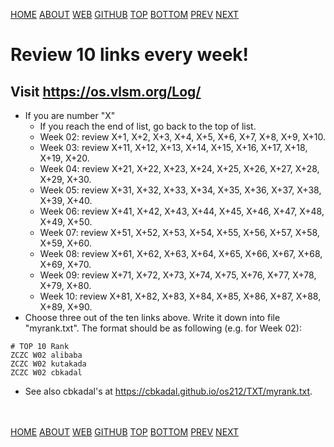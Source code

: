 ---
---
[HOME](index.md)
[ABOUT](README.md)
[WEB](https://osp4diss.vlsm.org/)
[GITHUB](/https://github.com/os2xx/osp4diss)
[TOP](#)
[BOTTOM](#endofpage)
[PREV](index.md#idx07)
[NEXT](W02-06.md)

# Review 10 links every week!

## Visit <https://os.vlsm.org/Log/>
* If you are number "X"
  * If you reach the end of list, go back to the top of list.
  * Week 02: review X+1,  X+2,  X+3,  X+4,  X+5,  X+6,  X+7,  X+8,  X+9,  X+10.
  * Week 03: review X+11, X+12, X+13, X+14, X+15, X+16, X+17, X+18, X+19, X+20.
  * Week 04: review X+21, X+22, X+23, X+24, X+25, X+26, X+27, X+28, X+29, X+30.
  * Week 05: review X+31, X+32, X+33, X+34, X+35, X+36, X+37, X+38, X+39, X+40.
  * Week 06: review X+41, X+42, X+43, X+44, X+45, X+46, X+47, X+48, X+49, X+50.
  * Week 07: review X+51, X+52, X+53, X+54, X+55, X+56, X+57, X+58, X+59, X+60.
  * Week 08: review X+61, X+62, X+63, X+64, X+65, X+66, X+67, X+68, X+69, X+70.
  * Week 09: review X+71, X+72, X+73, X+74, X+75, X+76, X+77, X+78, X+79, X+80.
  * Week 10: review X+81, X+82, X+83, X+84, X+85, X+86, X+87, X+88, X+89, X+90.
* Choose three out of the ten links above. 
  Write it down into file "myrank.txt".
  The format should be as following (e.g. for Week 02):
```
# TOP 10 Rank
ZCZC W02 alibaba 
ZCZC W02 kutakada
ZCZC W02 cbkadal
```
* See also cbkadal's at <https://cbkadal.github.io/os212/TXT/myrank.txt>.


<br id="endofpage"><br>
[HOME](index.md)
[ABOUT](README.md)
[WEB](https://osp4diss.vlsm.org/)
[GITHUB](/https://github.com/os2xx/osp4diss)
[TOP](#)
[BOTTOM](#endofpage)
[PREV](index.md#idx07)
[NEXT](W02-06.md)

